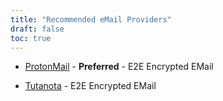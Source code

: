 ```yaml
---
title: "Recommended eMail Providers"
draft: false
toc: true
---
```


- [ProtonMail](https://protonmail.com/) - **Preferred** - E2E Encrypted EMail

- [Tutanota](https://www.tutanota.com/) - E2E Encrypted EMail